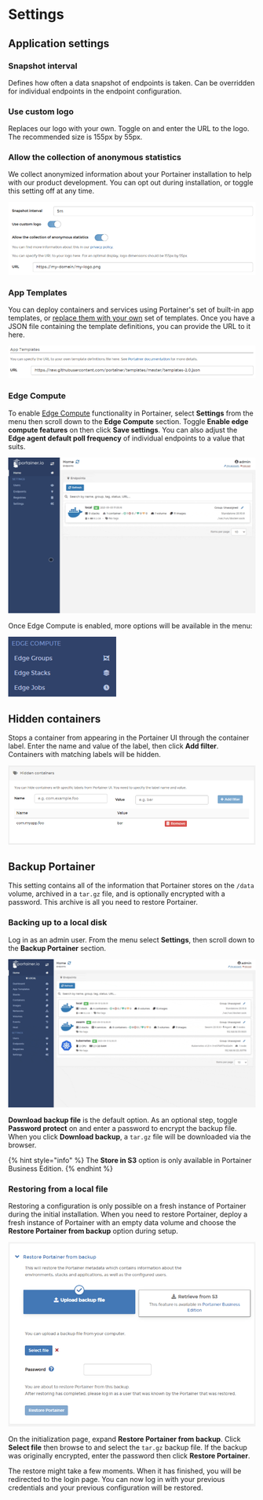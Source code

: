 # Settings

## Application settings

### Snapshot interval

Defines how often a data snapshot of endpoints is taken. Can be overridden for individual endpoints in the endpoint configuration.

### Use custom logo

Replaces our logo with your own. Toggle on and enter the URL to the logo. The recommended size is 155px by 55px.

### Allow the collection of anonymous statistics

We collect anonymized information about your Portainer installation to help with our product development. You can opt out during installation, or toggle this setting off at any time. 

![](../../.gitbook/assets/settings-4.png)

### App Templates

You can deploy containers and services using Portainer's set of built-in app templates, or [replace them with your own](../../advanced/app-templates/build.md) set of templates. Once you have a JSON file containing the template definitions, you can provide the URL to it here.

![](../../.gitbook/assets/settings-5.png)

### Edge Compute

To enable [Edge Compute](../../user/edge/) functionality in Portainer, select **Settings** from the menu then scroll down to the **Edge Compute** section. Toggle **Enable edge compute features** on then click **Save settings**. You can also adjust the **Edge agent default poll frequency** of individual endpoints to a value that suits.

![](../../.gitbook/assets/edgecompute-enable-1.gif)

Once Edge Compute is enabled, more options will be available in the menu:

![](../../.gitbook/assets/edgecompute-enable-2.png)

## Hidden containers

Stops a container from appearing in the Portainer UI through the container label. Enter the name and value of the label, then click **Add filter**. Containers with matching labels will be hidden.

![](../../.gitbook/assets/settings-3.png)

## Backup Portainer

This setting contains all of the information that Portainer stores on the `/data` volume, archived in a `tar.gz` file, and is optionally encrypted with a password. This archive is all you need to restore Portainer.

### Backing up to a local disk <a id="backup-to-local-disk"></a>

Log in as an admin user. From the menu select **Settings**, then scroll down to the **Backup Portainer** section.

![](../../.gitbook/assets/settings-backup-1.gif)

**Download backup file** is the default option. As an optional step, toggle **Password protect** on and enter a password to encrypt the backup file. When you click **Download backup**, a `tar.gz` file will be downloaded via the browser.

{% hint style="info" %}
The **Store in S3** option is only available in Portainer Business Edition.
{% endhint %}

### Restoring from a local file

Restoring a configuration is only possible on a fresh instance of Portainer during the initial installation. When you need to restore Portainer, deploy a fresh instance of Portainer with an empty data volume and choose the **Restore Portainer from backup** option during setup.

![](../../.gitbook/assets/settings-6.png)

On the initialization page, expand **Restore Portainer from backup**. Click **Select file** then browse to and select the `tar.gz` backup file. If the backup was originally encrypted, enter the password then click **Restore Portainer**.

The restore might take a few moments. When it has finished, you will be redirected to the login page. You can now log in with your previous credentials and your previous configuration will be restored.

